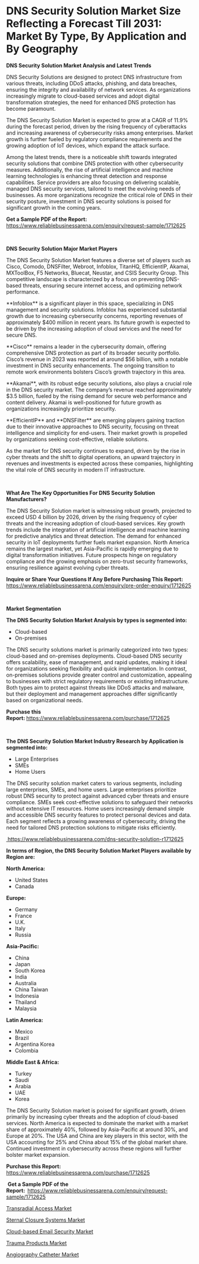 <p><h1>DNS Security Solution Market Size Reflecting a Forecast Till 2031: Market By Type, By Application and By Geography</h1></p><p><strong>DNS Security Solution Market Analysis and Latest Trends</strong></p>
<p><p>DNS Security Solutions are designed to protect DNS infrastructure from various threats, including DDoS attacks, phishing, and data breaches, ensuring the integrity and availability of network services. As organizations increasingly migrate to cloud-based services and adopt digital transformation strategies, the need for enhanced DNS protection has become paramount. </p><p>The DNS Security Solution Market is expected to grow at a CAGR of 11.9% during the forecast period, driven by the rising frequency of cyberattacks and increasing awareness of cybersecurity risks among enterprises. Market growth is further fueled by regulatory compliance requirements and the growing adoption of IoT devices, which expand the attack surface.</p><p>Among the latest trends, there is a noticeable shift towards integrated security solutions that combine DNS protection with other cybersecurity measures. Additionally, the rise of artificial intelligence and machine learning technologies is enhancing threat detection and response capabilities. Service providers are also focusing on delivering scalable, managed DNS security services, tailored to meet the evolving needs of businesses. As more organizations recognize the critical role of DNS in their security posture, investment in DNS security solutions is poised for significant growth in the coming years.</p></p>
<p><strong>Get a Sample PDF of the Report:&nbsp;</strong> <a href="https://www.reliablebusinessarena.com/enquiry/request-sample/1712625?utm_campaign=1551&utm_medium=2&utm_source=Github&utm_content=ia&utm_term=22102024&utm_id=dns-security-solution">https://www.reliablebusinessarena.com/enquiry/request-sample/1712625</a></p>
<p>&nbsp;</p>
<p><strong>DNS Security Solution Major Market Players</strong></p>
<p><p>The DNS Security Solution Market features a diverse set of players such as Cisco, Comodo, DNSFilter, Webroot, Infoblox, TitanHQ, EfficientIP, Akamai, MXToolBox, F5 Networks, Bluecat, Neustar, and CSIS Security Group. This competitive landscape is characterized by a focus on preventing DNS-based threats, ensuring secure internet access, and optimizing network performance.</p><p>**Infoblox** is a significant player in this space, specializing in DNS management and security solutions. Infoblox has experienced substantial growth due to increasing cybersecurity concerns, reporting revenues of approximately $400 million in recent years. Its future growth is expected to be driven by the increasing adoption of cloud services and the need for secure DNS.</p><p>**Cisco** remains a leader in the cybersecurity domain, offering comprehensive DNS protection as part of its broader security portfolio. Cisco’s revenue in 2023 was reported at around $56 billion, with a notable investment in DNS security enhancements. The ongoing transition to remote work environments bolsters Cisco’s growth trajectory in this area.</p><p>**Akamai**, with its robust edge security solutions, also plays a crucial role in the DNS security market. The company’s revenue reached approximately $3.5 billion, fueled by the rising demand for secure web performance and content delivery. Akamai is well-positioned for future growth as organizations increasingly prioritize security.</p><p>**EfficientIP** and **DNSFilter** are emerging players gaining traction due to their innovative approaches to DNS security, focusing on threat intelligence and simplicity for end-users. Their market growth is propelled by organizations seeking cost-effective, reliable solutions.</p><p>As the market for DNS security continues to expand, driven by the rise in cyber threats and the shift to digital operations, an upward trajectory in revenues and investments is expected across these companies, highlighting the vital role of DNS security in modern IT infrastructure.</p></p>
<p>&nbsp;</p>
<p><strong>What Are The Key Opportunities For DNS Security Solution Manufacturers?</strong></p>
<p><p>The DNS Security Solution market is witnessing robust growth, projected to exceed USD 4 billion by 2026, driven by the rising frequency of cyber threats and the increasing adoption of cloud-based services. Key growth trends include the integration of artificial intelligence and machine learning for predictive analytics and threat detection. The demand for enhanced security in IoT deployments further fuels market expansion. North America remains the largest market, yet Asia-Pacific is rapidly emerging due to digital transformation initiatives. Future prospects hinge on regulatory compliance and the growing emphasis on zero-trust security frameworks, ensuring resilience against evolving cyber threats.</p></p>
<p><strong>Inquire or Share Your Questions If Any Before Purchasing This Report:</strong> <a href="https://www.reliablebusinessarena.com/enquiry/pre-order-enquiry/1712625?utm_campaign=1551&utm_medium=2&utm_source=Github&utm_content=ia&utm_term=22102024&utm_id=dns-security-solution">https://www.reliablebusinessarena.com/enquiry/pre-order-enquiry/1712625</a></p>
<p>&nbsp;</p>
<p><strong>Market Segmentation</strong></p>
<p><strong>The DNS Security Solution Market Analysis by types is segmented into:</strong></p>
<p><ul><li>Cloud-based</li><li>On-premises</li></ul></p>
<p><p>The DNS security solutions market is primarily categorized into two types: cloud-based and on-premises deployments. Cloud-based DNS security offers scalability, ease of management, and rapid updates, making it ideal for organizations seeking flexibility and quick implementation. In contrast, on-premises solutions provide greater control and customization, appealing to businesses with strict regulatory requirements or existing infrastructure. Both types aim to protect against threats like DDoS attacks and malware, but their deployment and management approaches differ significantly based on organizational needs.</p></p>
<p><strong>Purchase this Report:&nbsp;</strong><a href="https://www.reliablebusinessarena.com/purchase/1712625?utm_campaign=1551&utm_medium=2&utm_source=Github&utm_content=ia&utm_term=22102024&utm_id=dns-security-solution">https://www.reliablebusinessarena.com/purchase/1712625</a></p>
<p>&nbsp;</p>
<p><strong>The DNS Security Solution Market Industry Research by Application is segmented into:</strong></p>
<p><ul><li>Large Enterprises</li><li>SMEs</li><li>Home Users</li></ul></p>
<p><p>The DNS security solution market caters to various segments, including large enterprises, SMEs, and home users. Large enterprises prioritize robust DNS security to protect against advanced cyber threats and ensure compliance. SMEs seek cost-effective solutions to safeguard their networks without extensive IT resources. Home users increasingly demand simple and accessible DNS security features to protect personal devices and data. Each segment reflects a growing awareness of cybersecurity, driving the need for tailored DNS protection solutions to mitigate risks efficiently.</p></p>
<p><a href="https://www.reliablebusinessarena.com/dns-security-solution-r1712625?utm_campaign=1551&utm_medium=2&utm_source=Github&utm_content=ia&utm_term=22102024&utm_id=dns-security-solution">&nbsp;https://www.reliablebusinessarena.com/dns-security-solution-r1712625</a></p>
<p><strong>In terms of Region, the DNS Security Solution Market Players available by Region are:</strong></p>
<p>
    <p> <strong> North America: </strong>
        <ul>
            <li>United States</li>
            <li>Canada</li>
        </ul>
        </p> 
    <p> <strong> Europe: </strong>
        <ul>
            <li>Germany</li>
            <li>France</li>
            <li>U.K.</li>
            <li>Italy</li>
            <li>Russia</li>
        </ul>
        </p> 
    <p> <strong> Asia-Pacific: </strong>
        <ul>
            <li>China</li>
            <li>Japan</li>
            <li>South Korea</li>
            <li>India</li>
            <li>Australia</li>
            <li>China Taiwan</li>
            <li>Indonesia</li>
            <li>Thailand</li>
            <li>Malaysia</li>
        </ul>
        </p> 
    <p> <strong> Latin America: </strong>
        <ul>
            <li>Mexico</li>
            <li>Brazil</li>
            <li>Argentina Korea</li>
            <li>Colombia</li>
        </ul>
        </p> 
    <p> <strong> Middle East & Africa: </strong>
        <ul>
            <li>Turkey</li>
            <li>Saudi</li>
            <li>Arabia</li>
            <li>UAE</li>
            <li>Korea</li>
        </ul>
    </p>
    </p>
<p><p>The DNS Security Solution market is poised for significant growth, driven primarily by increasing cyber threats and the adoption of cloud-based services. North America is expected to dominate the market with a market share of approximately 40%, followed by Asia-Pacific at around 30%, and Europe at 20%. The USA and China are key players in this sector, with the USA accounting for 25% and China about 15% of the global market share. Continued investment in cybersecurity across these regions will further bolster market expansion.</p></p>
<p><strong>Purchase this Report: </strong><a href="https://www.reliablebusinessarena.com/purchase/1712625?utm_campaign=1551&utm_medium=2&utm_source=Github&utm_content=ia&utm_term=22102024&utm_id=dns-security-solution">https://www.reliablebusinessarena.com/purchase/1712625</a></p>
<p>&nbsp;<strong>Get a Sample PDF of the Report:&nbsp;&nbsp;</strong><a href="https://www.reliablebusinessarena.com/enquiry/request-sample/1712625?utm_campaign=1551&utm_medium=2&utm_source=Github&utm_content=ia&utm_term=22102024&utm_id=dns-security-solution">https://www.reliablebusinessarena.com/enquiry/request-sample/1712625</a></p>
<p><strong></strong></p>
<p><p><a href="https://www.linkedin.com/pulse/market-insights-global-transradial-access-forecast-innovation-kz68e?utm_campaign=1551&utm_medium=2&utm_source=Github&utm_content=ia&utm_term=22102024&utm_id=dns-security-solution">Transradial Access Market</a></p><p><a href="https://www.linkedin.com/pulse/sternal-closure-systems-market-global-regional-analysis-kuloe?utm_campaign=1551&utm_medium=2&utm_source=Github&utm_content=ia&utm_term=22102024&utm_id=dns-security-solution">Sternal Closure Systems Market</a></p><p><a href="https://github.com/JakirUddin511/Market-Research-Report-List-1/blob/main/cloud-based-email-security-market.md?utm_campaign=1551&utm_medium=2&utm_source=Github&utm_content=ia&utm_term=22102024&utm_id=dns-security-solution">Cloud-based Email Security Market</a></p><p><a href="https://www.linkedin.com/pulse/trauma-products-revenue-growth-report-2024-2031-burst-market-nnjte?utm_campaign=1551&utm_medium=2&utm_source=Github&utm_content=ia&utm_term=22102024&utm_id=dns-security-solution">Trauma Products Market</a></p><p><a href="https://www.linkedin.com/pulse/future-angiography-catheter-market-global-forecast-trends-53ube?utm_campaign=1551&utm_medium=2&utm_source=Github&utm_content=ia&utm_term=22102024&utm_id=dns-security-solution">Angiography Catheter Market</a></p></p>